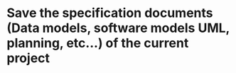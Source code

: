 # Save the specification documents (Data models, software models UML, planning, etc...) of the current project